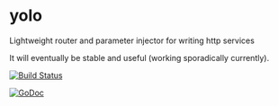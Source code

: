 yolo
====

Lightweight router and parameter injector for writing http services

It will eventually be stable and useful (working sporadically currently).

[![Build Status](https://travis-ci.org/ttacon/operator.png?branch=master)](https://travis-ci.org/ttacon/operator)

[![GoDoc](https://godoc.org/github.com/ttacon/operator?status.png)](https://godoc.org/github.com/ttacon/operator)
